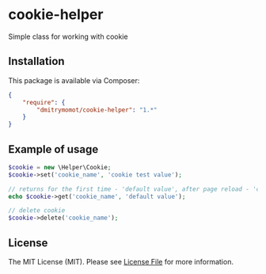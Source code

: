 cookie-helper
=============

Simple class for working with cookie

## Installation

This package is available via Composer:

```json
{
    "require": {
        "dmitrymomot/cookie-helper": "1.*"
    }
}
```

## Example of usage

```php
$cookie = new \Helper\Cookie;
$cookie->set('cookie_name', 'cookie test value');

// returns for the first time - 'default value', after page reload - 'cookie test value'
echo $cookie->get('cookie_name', 'default value');

// delete cookie
$cookie->delete('cookie_name');
```

## License

The MIT License (MIT). Please see [License File](https://github.com/dmitrymomot/cookie-helper/blob/master/LICENSE) for more information.
